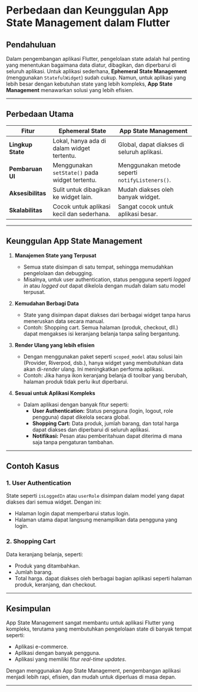 # Perbedaan dan Keunggulan App State Management dalam Flutter

## Pendahuluan

Dalam pengembangan aplikasi Flutter, pengelolaan state adalah hal penting yang menentukan bagaimana data diatur, dibagikan, dan diperbarui di seluruh aplikasi. Untuk aplikasi sederhana, **Ephemeral State Management** (menggunakan `StatefulWidget`) sudah cukup. Namun, untuk aplikasi yang lebih besar dengan kebutuhan state yang lebih kompleks, **App State Management** menawarkan solusi yang lebih efisien.

---

## Perbedaan Utama

| **Fitur**                | **Ephemeral State**                                | **App State Management**                        |
|--------------------------|----------------------------------------------------|-------------------------------------------------|
| **Lingkup State**        | Lokal, hanya ada di dalam widget tertentu.         | Global, dapat diakses di seluruh aplikasi.      |
| **Pembaruan UI**         | Menggunakan `setState()` pada widget tertentu.     | Menggunakan metode seperti `notifyListeners()`. |
| **Aksesibilitas**        | Sulit untuk dibagikan ke widget lain.              | Mudah diakses oleh banyak widget.               |
| **Skalabilitas**         | Cocok untuk aplikasi kecil dan sederhana.          | Sangat cocok untuk aplikasi besar.              |

---

## Keunggulan App State Management

1. **Manajemen State yang Terpusat**
   - Semua state disimpan di satu tempat, sehingga memudahkan pengelolaan dan debugging.
   - Misalnya, untuk user authentication, status pengguna seperti *logged in* atau *logged out* dapat dikelola dengan mudah dalam satu model terpusat.

2. **Kemudahan Berbagi Data**
   - State yang disimpan dapat diakses dari berbagai widget tanpa harus meneruskan data secara manual.
   - Contoh: Shopping cart. Semua halaman (produk, checkout, dll.) dapat mengakses isi keranjang belanja tanpa saling bergantung.

3. **Render Ulang yang lebih efisien**
   - Dengan menggunakan paket seperti `scoped_model` atau solusi lain (Provider, Riverpod, dsb.), hanya widget yang membutuhkan data akan di-*render* ulang. Ini meningkatkan performa aplikasi.
   - Contoh: Jika hanya ikon keranjang belanja di toolbar yang berubah, halaman produk tidak perlu ikut diperbarui.

4. **Sesuai untuk Aplikasi Kompleks**
   - Dalam aplikasi dengan banyak fitur seperti:
     - **User Authentication:** Status pengguna (login, logout, role pengguna) dapat dikelola secara global.
     - **Shopping Cart:** Data produk, jumlah barang, dan total harga dapat diakses dan diperbarui di seluruh aplikasi.
     - **Notifikasi:** Pesan atau pemberitahuan dapat diterima di mana saja tanpa pengaturan tambahan.

---

## Contoh Kasus

### **1. User Authentication**
State seperti `isLoggedIn` atau `userRole` disimpan dalam model yang dapat diakses dari semua widget. Dengan ini:
- Halaman login dapat memperbarui status login.
- Halaman utama dapat langsung menampilkan data pengguna yang login.

### **2. Shopping Cart**
Data keranjang belanja, seperti:
- Produk yang ditambahkan.
- Jumlah barang.
- Total harga.
dapat diakses oleh berbagai bagian aplikasi seperti halaman produk, keranjang, dan checkout.

---

## Kesimpulan

App State Management sangat membantu untuk aplikasi Flutter yang kompleks, terutama yang membutuhkan pengelolaan state di banyak tempat seperti:
- Aplikasi e-commerce.
- Aplikasi dengan banyak pengguna.
- Aplikasi yang memiliki fitur *real-time updates*.

Dengan menggunakan App State Management, pengembangan aplikasi menjadi lebih rapi, efisien, dan mudah untuk diperluas di masa depan. 

---
